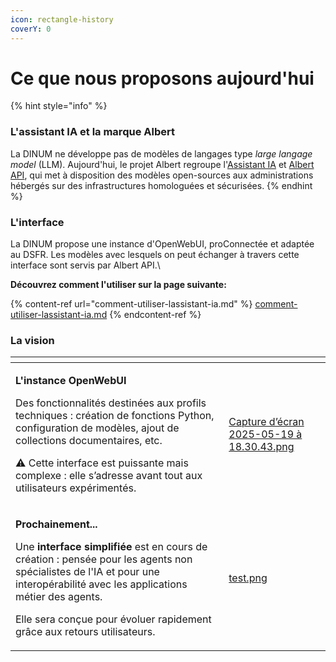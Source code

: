 ```yaml
---
icon: rectangle-history
coverY: 0
---
```


# Ce que nous proposons aujourd'hui

{% hint style="info" %}
### L'assistant IA et la marque Albert

La DINUM ne développe pas de modèles de langages type _large langage model_ (LLM). Aujourd'hui, le projet Albert regroupe l'[Assistant IA](./) et [Albert API](../faire-des-services-ia-au-sein-de-letat/albert-api-linfra-ia-souveraine-de-letat.md), qui met à disposition des modèles open-sources aux administrations hébergés sur des infrastructures homologuées et sécurisées.&#x20;
{% endhint %}

### L'interface

La DINUM propose une instance d'OpenWebUI, proConnectée et adaptée au DSFR. Les modèles avec lesquels on peut échanger à travers cette interface sont servis par Albert API.\


**Découvrez comment l'utiliser sur la page suivante:**

{% content-ref url="comment-utiliser-lassistant-ia.md" %}
[comment-utiliser-lassistant-ia.md](comment-utiliser-lassistant-ia.md)
{% endcontent-ref %}

### La vision

<table data-view="cards"><thead><tr><th></th><th data-hidden data-card-cover data-type="files"></th></tr></thead><tbody><tr><td><p><strong>L'instance OpenWebUI</strong></p><p></p><p>Des fonctionnalités destinées aux profils techniques : création de fonctions Python, configuration de modèles, ajout de collections documentaires, etc.</p><p></p><p>⚠️ Cette interface est puissante mais complexe : elle s’adresse avant tout aux utilisateurs expérimentés.</p></td><td><a href="../.gitbook/assets/Capture d’écran 2025-05-19 à 18.30.43.png">Capture d’écran 2025-05-19 à 18.30.43.png</a></td></tr><tr><td><p><strong>Prochainement...</strong></p><p></p><p>Une <strong>interface simplifiée</strong> est en cours de création : pensée pour les agents non spécialistes de l'IA et pour une interopérabilité avec les applications métier des agents. </p><p></p><p>Elle sera conçue pour évoluer rapidement grâce aux retours utilisateurs.<br></p></td><td><a href="../.gitbook/assets/test.png">test.png</a></td></tr></tbody></table>
